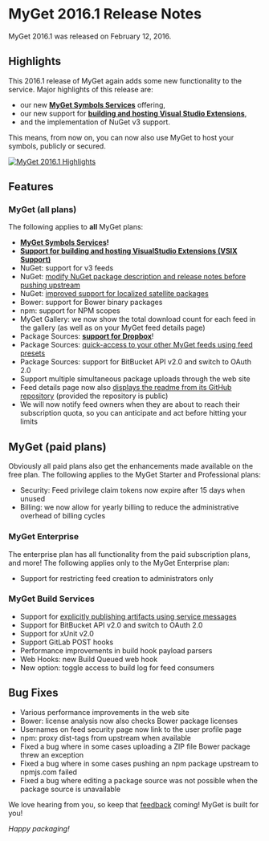 # MyGet 2016.1 Release Notes

MyGet 2016.1 was released on February 12, 2016.

## Highlights

This 2016.1 release of MyGet again adds some new functionality to the service. 
Major highlights of this release are: 

* our new **[MyGet Symbols Services](../reference/symbols)** offering,
* our new support for **[building and hosting Visual Studio Extensions](../walkthrough/getting-started-with-vsix)**,
* and the implementation of NuGet v3 support.

This means, from now on, you can now also use MyGet to host your symbols, publicly or secured.

<a href="https://www.myget.org">
	<img src="Images/host your packages on myget.gif" alt="MyGet 2016.1 Highlights" />
</a>

## Features

### MyGet (all plans)

The following applies to **all** MyGet plans:

* **[MyGet Symbols Services](../reference/symbols)!**
* **[Support for building and hosting VisualStudio Extensions (VSIX Support)](../walkthrough/getting-started-with-vsix)**
* NuGet: support for v3 feeds
* NuGet: [modify NuGet package description and release notes before pushing upstream](https://blog.myget.org/post/2015/01/13/modify-nuget-package-description-and-release-notes-before-pushing-upstream.aspx)
* NuGet: [improved support for localized satellite packages](https://blog.myget.org/post/2016/01/14/improved-support-for-localized-satellite-nuget-packages.aspx)
* Bower: support for Bower binary packages
* npm: support for NPM scopes
* MyGet Gallery: we now show the total download count for each feed in the gallery (as well as on your MyGet feed details page)
* Package Sources: **[support for Dropbox](https://blog.myget.org/post/2016/02/11/Dropbox-as-a-package-source-for-NuGet-npm-Bower-and-VSIX-packages.aspx)**!
* Package Sources: [quick-access to your other MyGet feeds using feed presets](https://blog.myget.org/post/2015/12/12/adding-another-myget-feed-as-a-package-source-feed-presets.aspx)
* Package Sources: support for BitBucket API v2.0 and switch to OAuth 2.0
* Support multiple simultaneous package uploads through the web site
* Feed details page now also [displays the readme from its GitHub repository](https://blog.myget.org/post/2015/10/21/Package-details-showing-GitHub-project-README.aspx) (provided the repository is public)
* We will now notify feed owners when they are about to reach their subscription quota, so you can anticipate and act before hitting your limits

## MyGet (paid plans)

Obviously all paid plans also get the enhancements made available on the free plan.
The following applies to the MyGet Starter and Professional plans:

* Security: Feed privilege claim tokens now expire after 15 days when unused
* Billing: we now allow for yearly billing to reduce the administrative overhead of billing cycles

### MyGet Enterprise

The enterprise plan has all functionality from the paid subscription plans, and more!
The following applies only to the MyGet Enterprise plan:

* Support for restricting feed creation to administrators only

### MyGet Build Services
* Support for [explicitly publishing artifacts using service messages](../reference/build-services#Explicitly_publishing_a_package)
* Support for BitBucket API v2.0 and switch to OAuth 2.0
* Support for xUnit v2.0
* Support GitLab POST hooks
* Performance improvements in build hook payload parsers
* Web Hooks: new Build Queued web hook
* New option: toggle access to build log for feed consumers

## Bug Fixes
* Various performance improvements in the web site
* Bower: license analysis now also checks Bower package licenses
* Usernames on feed security page now link to the user profile page
* npm: proxy dist-tags from upstream when available
* Fixed a bug where in some cases uploading a ZIP file Bower package threw an exception
* Fixed a bug where in some cases pushing an npm package upstream to npmjs.com failed
* Fixed a bug where editing a package source was not possible when the package source is unavailable

We love hearing from you, so keep that [feedback](https://myget.uservoice.com/) coming! MyGet is built for you!

_Happy packaging!_